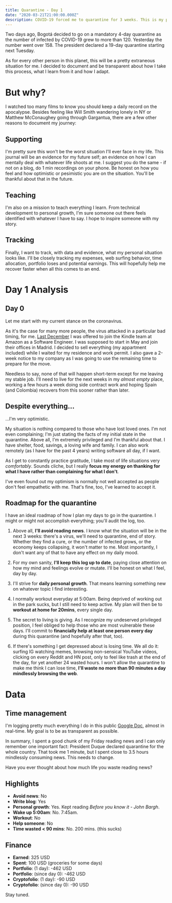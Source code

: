 ```yaml
---
title: Quarantine - Day 1
date: "2020-03-21T21:00:00.000Z"
description: COVID-19 forced me to quarantine for 3 weeks. This is my personal journey.
---
```


Two days ago, Bogotá decided to go on a mandatory 4-day quarantine as the number of infected by COVID-19 grew to more than 120. Yesterday the number went over 158. The president declared a 19-day quarantine starting next Tuesday.

As for every other person in this planet, this will be a pretty extraneous situation for me. I decided to document and be transparent about how I take this process, what I learn from it and how I adapt.

<div class="divider"></div>

# But why?

I watched too many films to know you should keep a daily record on the apocalypse. Besides feeling like Will Smith wandering lonely in NY or Matthew McConaughey going through Gargantua, there are a few other reasons to document my journey:

## Supporting
I'm pretty sure this won't be the worst situation I'll ever face in my life. This journal will be an evidence for my future self; an evidence on how I can mentally deal with whatever life shoots at me. I suggest you do the same - if not on a blog, do 1 min recordings on your phone. Be honest on how you feel and how optimistic or pesimistic you are on the situation. You'll be thankful about that in the future.

## Teaching
I'm also on a mission to teach everything I learn. From technical development to personal growth, I'm sure someone out there feels identified with whatever I have to say. I hope to inspire someone with my story.

## Tracking
Finally, I want to track, with data and evidence, what my personal situation looks like. I'll be closely tracking my expenses, web surfing behavior, time allocation, portfolio loses and potential earnings. This will hopefully help me recover faster when all this comes to an end.

<div class="divider"></div>

# Day 1 Analysis

## Day 0

Let me start with my current stance on the coronavirus.

As it's the case for many more people, the virus attacked in a particular bad timing, for me. [Last December](https://twitter.com/caroso1222/status/1197380913593647105) I was offered to join the Kindle team at Amazon as a Software Engineer. I was supposed to start in May and join their offices in Madrid. I decided to sell everything (my appartment included) while I waited for my residence and work permit. I also gave a 2-week notice to my company as I was going to use the remaining time to prepare for the move.

Needless to say, none of that will happen short-term except for me leaving my stable job. I'll need to live for the next weeks in my *almost empty* place, working a few hours a week doing side contract work and hoping Spain (and Colombia) recovers from this sooner rather than later.

## Despite everything...

...I'm very optimistic.

My situation is nothing compared to those who have lost loved ones. I'm not even complaining; I'm just stating the facts of my initial state in the quarantine. Above all, I'm extremely privileged and I'm thankful about that. I have shelter, food, savings, a loving wife and family. I can also work remotely (as I have for the past 4 years) writing software all day, if I want.

As I get to constantly practice gratitude, I take most of life situations very *comfortably*. Sounds cliche, but I really **focus my energy on thanking for what I have rather than complaining for what I don't**.

I've even found out my optimism is normally not well accepted as people don't feel empathetic with me. That's fine, too, I've learned to accept it.

## Roadmap for the quarantine

I have an ideal roadmap of how I plan my days to go in the quarantine. I might or might not accomplish everything; you'll audit the log, too.

1. Above all, **I'll avoid reading news**. I know what the situation will be in the next 3 weeks: there's a virus, we'll need to quarantine, end of story. Whether they find a cure, or the number of infected grows, or the economy keeps collapsing, it won't matter to me. Most importantly, I don't want any of that to have any effect on my daily mood.

2. For my own sanity, **I'll keep this log up to date**, paying close attention on how my mind and feelings evolve or mutate. I'll be honest on what I feel, day by day.

3. I'll strive for **daily personal growth**. That means learning something new on whatever topic I find interesting.

4. I normally workout everyday at 5:00am. Being deprived of working out in the park sucks, but I still need to keep active. My plan will then be to **workout at home for 20mins**, every single day.

5. The secret to living is giving. As I recognize my undeserved privileged position, I feel obliged to help those who are most vulnerable these days. I'll commit to **financially help at least one person every day** during this quarantine (and hopefully after that, too).

6. If there's something I get depressed about is losing time. We all do it: surfing IG watching memes, browsing non-sensical YouTube videos, clicking on every Reddit and HN post, only to feel like trash at the end of the day, for yet another 24 wasted hours. I won't allow the quarantine to make me think I can lose time, **I'll waste no more than 90 minutes a day mindlessly browsing the web**.

<div class="divider"></div>

# Data

## Time management

I'm logging pretty much everything I do in this public [Google Doc](https://docs.google.com/document/d/1h1eGly40sAf9gdJMXhKgoB20zqzsJeECZAJvDkgM8Ik/edit#), almost in real-time. My goal is to be as transparent as possible.

In summary, I spent a good chunk of my Friday reading news and I can only remember one important fact: President Duque declared quarantine for the whole country. That took me 1 minute, but I spent close to 3.5 hours mindlessly consuming news. This needs to change.

Have you ever thought about how much life you waste reading news?

## Highlights 

* **Avoid news**: No
* **Write blog**: Yes
* **Personal growth**: Yes. Kept reading *Before you know it - John Bargh*.
* **Wake up 5:00am**: No. 7:45am.
* **Workout**: No
* **Help someone**: No
* **Time wasted < 90 mins**: No. 200 mins. (this sucks)

## Finance

* **Earned**: 325 USD 
* **Spent**: 100 USD (groceries for some days)
* **Portfolio**: (1 day): -462 USD
* **Portfolio**: (since day 0): -462 USD
* **Cryptofolio**: (1 day): -90 USD
* **Cryptofolio**: (since day 0): -90 USD

<div class="divider"></div>

Stay tuned.